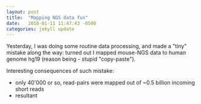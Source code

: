 ```yaml
---
layout: post
title:  "Mapping NGS data fun"
date:   2018-01-11 11:47:43 -0500
categories: jekyll update
---
```


Yesterday, I was doing some routine data processing, and made a "tiny" mistake along the way:
turned out I mapped mouse-NGS data to human genome hg19 (reason being - stupid "copy-paste").

Interesting consequences of such mistake:

 - only 40'000 or so, read-pairs were mapped out of ~0.5 billion incoming short reads
 - resultant 
